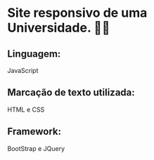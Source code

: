 # Site responsivo de uma Universidade. 	:technologist:
  
 <h2>Linguagem:</h2>
  JavaScript
  
  <h2> Marcação de texto utilizada:</h2>
  HTML e CSS
      
  <h2> Framework:</h2>
 BootStrap e JQuery
